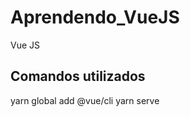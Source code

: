 # Aprendendo_VueJS
Vue JS

Comandos utilizados
--------------------
yarn global add @vue/cli
yarn serve
